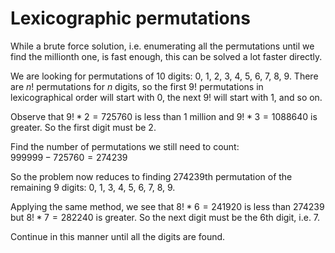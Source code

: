 # Lexicographic permutations
While a brute force solution, i.e. enumerating all the permutations until we find the millionth one, is fast enough, this can be solved a lot faster directly.

We are looking for permutations of 10 digits: 0, 1, 2, 3, 4, 5, 6, 7, 8, 9. There are $n!$ permutations for $n$ digits, so the first $9!$ permutations in lexicographical order will start with 0, the next $9!$ will start with 1, and so on.

Observe that $9! * 2 = 725760$ is less than 1 million and $9! * 3 = 1088640$ is greater. So the first digit must be 2.

Find the number of permutations we still need to count:\
$999999 - 725760 = 274239$

So the problem now reduces to finding 274239th permutation of the remaining 9 digits: 0, 1, 3, 4, 5, 6, 7, 8, 9.

Applying the same method, we see that $8! * 6 = 241920$ is less than 274239 but $8! * 7 = 282240$ is greater. So the next digit must be the 6th digit, i.e. 7.

Continue in this manner until all the digits are found.

